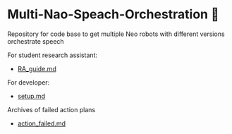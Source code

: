 # Multi-Nao-Speach-Orchestration 🤖️
Repository for code base to get multiple Neo robots with different versions orchestrate speech

For student research assistant: 
- [RA_guide.md](https://github.com/UvA-CW-Robo-research/Multi-Nao-Speech-Orchestration/blob/main/RA_guide.md)

For developer: 
- [setup.md](https://github.com/UvA-CW-Robo-research/Multi-Nao-Speech-Orchestration/blob/main/setup.md)

Archives of failed action plans
- [action_failed.md](https://github.com/UvA-CW-Robo-research/Multi-Nao-Speech-Orchestration/blob/main/action_failed.md)
